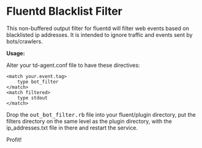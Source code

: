 Fluentd Blacklist Filter
========================

This non-buffered output filter for fluentd will filter web events based on blacklisted ip addresses.  It is intended to ignore traffic and events sent by bots/crawlers.

**Usage:**

Alter your td-agent.conf file to have these directives:

	<match your.event.tag>
		type bot_filter
	</match>
	<match filtered>
		type stdout
	</match>

Drop the <tt>out_bot_filter.rb</tt> file into your fluent/plugin directory, put the filters directory on the same level as the plugin directory, with the ip_addresses.txt file in there and restart the service.

Profit!
 
